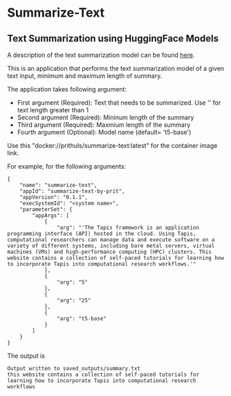 # Summarize-Text
## Text Summarization using HuggingFace Models
A description of the text summarization model can be found [here](https://huggingface.co/docs/transformers/tasks/summarization).

This is an application that performs the text summarization model of a given text input, minimum and maximum length of summary.

The application takes following argument:
* First argument (Required): Text that needs to be summarized. Use '' for text length greater than 1
* Second argument (Required): Mininum length of the summary
* Third argument (Required): Maxmium length of the summary
* Fourth argument (Optional): Model name (default= 't5-base')

Use this "docker://prithuls/summarize-text:latest" for the container image link.

For example, for the following arguments:
```
{
    "name": "summarize-text",
    "appId": "summarize-text-by-prit",
    "appVersion": "0.1.1",
    "execSystemId": "<system name>",
    "parameterSet": {
        "appArgs": [
            {
                "arg": "'The Tapis framework is an application programming interface (API) hosted in the cloud. Using Tapis, computational researchers can manage data and execute software on a variety of different systems, including bare metal servers, virtual machines (VMs) and high-performance computing (HPC) clusters. This website contains a collection of self-paced tutorials for learning how to incorporate Tapis into computational research workflows.'"
            },
            {
                "arg": "5"
            },
            {
                "arg": "25"
            },
            {
                "arg": "t5-base"
            }
        ]
    }
}
```

The output is
```
Output written to saved_outputs/summary.txt
this website contains a collection of self-paced tutorials for learning how to incorporate Tapis into computational research workflows
```
